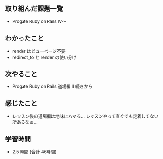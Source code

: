 ## 取り組んだ課題一覧
- Progate Ruby on Rails Ⅳ～
## わかったこと
- render はビューページ不要
- redirect_to と render の使い分け
## 次やること
- Progate Ruby on Rails 道場編 Ⅱ 続きから
## 感じたこと
- レッスン後の道場編は地味にハマる...
  レッスンやって直ぐでも定着してない所あるなぁ...
## 学習時間
- 2.5 時間 (合計 46時間)
